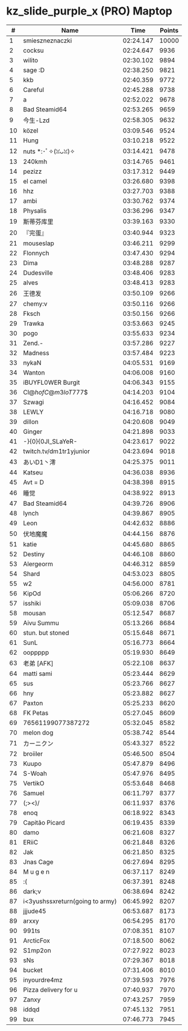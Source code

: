 # kz_slide_purple_x (PRO) Maptop

|  # | Name | Time | Points |
|-------------- | -------------- | -------------- | -------------- | 
| 1 | smieszneznaczki | 02:24.147 | 10000 | 
| 2 | cocksu | 02:24.647 | 9936 | 
| 3 | wilito | 02:30.102 | 9894 | 
| 4 | sage :D | 02:38.250 | 9821 | 
| 5 | kkb | 02:40.359 | 9772 | 
| 6 | Careful | 02:45.288 | 9738 | 
| 7 | a | 02:52.022 | 9678 | 
| 8 | Bad Steamid64 | 02:53.265 | 9659 | 
| 9 | 今生-Lzd | 02:58.305 | 9632 | 
| 10 | közel | 03:09.546 | 9524 | 
| 11 | Hung | 03:10.218 | 9522 | 
| 12 | nuts *:･ﾟ✧(ꈍᴗꈍ)✧ | 03:14.421 | 9478 | 
| 13 | 240kmh | 03:14.765 | 9461 | 
| 14 | pezizz | 03:17.312 | 9449 | 
| 15 | el camel | 03:26.680 | 9398 | 
| 16 | hhz | 03:27.703 | 9388 | 
| 17 | ambi | 03:30.762 | 9374 | 
| 18 | Physalis | 03:36.296 | 9347 | 
| 19 | 斯蒂芬库里 | 03:39.163 | 9330 | 
| 20 | 『完蛋』 | 03:40.944 | 9323 | 
| 21 | mouseslap | 03:46.211 | 9299 | 
| 22 | Flonnych | 03:47.430 | 9294 | 
| 23 | Dima | 03:48.288 | 9287 | 
| 24 | Dudesville | 03:48.406 | 9283 | 
| 25 | alves | 03:48.413 | 9283 | 
| 26 | 王德发 | 03:50.109 | 9266 | 
| 27 | chemy:v | 03:50.116 | 9266 | 
| 28 | Fksch | 03:50.156 | 9266 | 
| 29 | Trawka | 03:53.663 | 9245 | 
| 30 | pogo | 03:55.633 | 9234 | 
| 31 | Zend.- | 03:57.286 | 9227 | 
| 32 | Madness | 03:57.484 | 9223 | 
| 33 | nykaN | 04:05.531 | 9169 | 
| 34 | Wanton | 04:06.008 | 9160 | 
| 35 | iBUYFL0WER Burgit | 04:06.343 | 9155 | 
| 36 | Cl@$h of C@m3loT777$$ | 04:14.203 | 9104 | 
| 37 | Szwagi | 04:16.452 | 9084 | 
| 38 | LEWLY | 04:16.718 | 9080 | 
| 39 | dillon | 04:20.608 | 9049 | 
| 40 | Ginger | 04:21.898 | 9033 | 
| 41 | -}{0}{0JI_SLaYeR- | 04:23.617 | 9022 | 
| 42 | twitch.tv/dm1tr1yjunior | 04:23.694 | 9018 | 
| 43 | あいD1丶澪 | 04:25.375 | 9011 | 
| 44 | Katseu | 04:36.038 | 8936 | 
| 45 | Avt = D | 04:38.398 | 8915 | 
| 46 | 睡觉 | 04:38.922 | 8913 | 
| 47 | Bad Steamid64 | 04:39.726 | 8906 | 
| 48 | lynch | 04:39.867 | 8905 | 
| 49 | Leon | 04:42.632 | 8886 | 
| 50 | 伏地魔魔 | 04:44.156 | 8876 | 
| 51 | katie | 04:45.680 | 8865 | 
| 52 | Destiny | 04:46.108 | 8860 | 
| 53 | Alergeorm | 04:46.312 | 8859 | 
| 54 | Shard | 04:53.023 | 8805 | 
| 55 | w2 | 04:56.000 | 8781 | 
| 56 | KipOd | 05:06.266 | 8720 | 
| 57 | isshiki | 05:09.038 | 8706 | 
| 58 | mousan | 05:12.547 | 8687 | 
| 59 | Aivu Summu | 05:13.266 | 8684 | 
| 60 | stun. but stoned | 05:15.648 | 8671 | 
| 61 | SunL | 05:16.773 | 8664 | 
| 62 | ooppppp | 05:19.930 | 8649 | 
| 63 | 老弟 [AFK] | 05:22.108 | 8637 | 
| 64 | matti sami | 05:23.444 | 8629 | 
| 65 | sus | 05:23.766 | 8627 | 
| 66 | hny | 05:23.882 | 8627 | 
| 67 | Paxton | 05:25.233 | 8620 | 
| 68 | FK Petas | 05:27.045 | 8609 | 
| 69 | 76561199077387272 | 05:32.045 | 8582 | 
| 70 | melon dog | 05:38.742 | 8544 | 
| 71 | カーニクン | 05:43.327 | 8522 | 
| 72 | broiiler | 05:46.500 | 8504 | 
| 73 | Kuupo | 05:47.879 | 8496 | 
| 74 | S-Woah | 05:47.976 | 8495 | 
| 75 | VertikO | 05:53.648 | 8468 | 
| 76 | Samuel | 06:11.797 | 8377 | 
| 77 | (;><)/ | 06:11.937 | 8376 | 
| 78 | enoq | 06:18.922 | 8343 | 
| 79 | Capitão Picard | 06:19.435 | 8339 | 
| 80 | damo | 06:21.608 | 8327 | 
| 81 | ERiiC | 06:21.848 | 8326 | 
| 82 | Jak | 06:21.850 | 8325 | 
| 83 | Jnas Cage | 06:27.694 | 8295 | 
| 84 | M u g e n | 06:37.117 | 8249 | 
| 85 | :( | 06:37.391 | 8248 | 
| 86 | dark;v | 06:38.694 | 8242 | 
| 87 | i<3yushssxreturn(going to army) | 06:45.992 | 8207 | 
| 88 | jjjude45 | 06:53.687 | 8173 | 
| 89 | arxxy | 06:54.295 | 8170 | 
| 90 | 991ts | 07:08.351 | 8107 | 
| 91 | ArcticFox | 07:18.500 | 8062 | 
| 92 | S1mp2on | 07:27.922 | 8023 | 
| 93 | sNs | 07:29.367 | 8018 | 
| 94 | bucket | 07:31.406 | 8010 | 
| 95 | inyourdre4mz | 07:39.593 | 7976 | 
| 96 | Pizza delivery for u | 07:40.937 | 7970 | 
| 97 | Zanxy | 07:43.257 | 7959 | 
| 98 | iddqd | 07:45.132 | 7951 | 
| 99 | bux | 07:46.773 | 7945 | 

